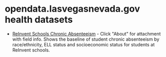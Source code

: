 # opendata.lasvegasnevada.gov health datasets
* [ReInvent Schools Chronic Absenteeism](https://opendata.lasvegasnevada.gov/d/wbm9-wp4e) - Click "About" for attachment with field info. Shows the baseline of student chronic absenteeism by race/ethnicity, ELL status and socioeconomic status for students at ReInvent schools.
